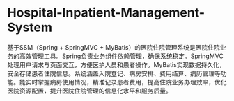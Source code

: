 # Hospital-Inpatient-Management-System
基于SSM（Spring + SpringMVC + MyBatis）的医院住院管理系统是医院住院业务的高效管理工具。Spring负责业务组件依赖管理，确保系统稳定。SpringMVC处理用户请求与页面交互，方便医护人员和患者操作。MyBatis实现数据持久化，安全存储患者住院信息。系统涵盖入院登记、病房安排、费用结算、病历管理等功能。能实时掌握病房使用情况，精准记录患者费用，提高住院业务办理效率，优化医院资源配置，提升医院住院管理的信息化水平和服务质量。
